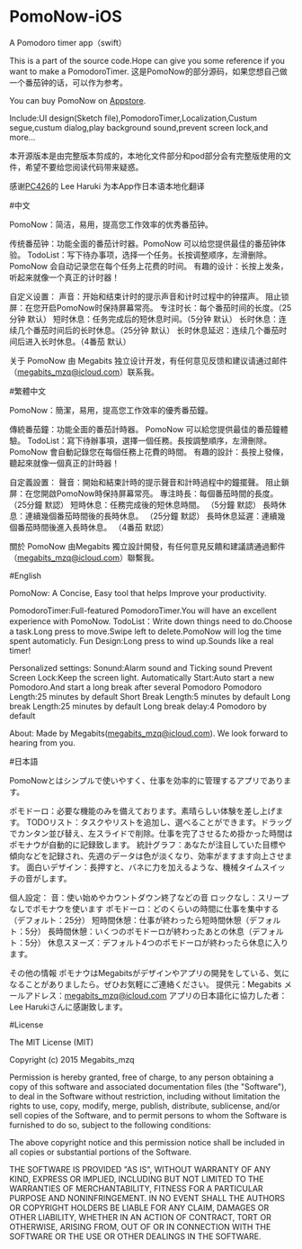 # PomoNow-iOS
A Pomodoro timer app（swift）

This is a part of the source code.Hope can give you some reference if you want to make a PomodoroTimer.
这是PomoNow的部分源码，如果您想自己做一个番茄钟的话，可以作为参考。

You can buy PomoNow on [Appstore](https://itunes.apple.com/us/app/id1052803982).

Include:UI design(Sketch file),PomodoroTimer,Localization,Custum segue,custum dialog,play background sound,prevent screen lock,and more...

本开源版本是由完整版本剪成的，本地化文件部分和pod部分会有完整版使用的文件，希望不要给您阅读代码带来疑惑。

感谢[PC426](http://www.pc426.com)的 Lee Haruki 为本App作日本语本地化翻译

#中文

PomoNow：简洁，易用，提高您工作效率的优秀番茄钟。

传统番茄钟：功能全面的番茄计时器。PomoNow 可以给您提供最佳的番茄钟体验。
TodoList：写下待办事项，选择一个任务。长按调整顺序，左滑删除。PomoNow 会自动记录您在每个任务上花费的时间。
有趣的设计：长按上发条，听起来就像一个真正的计时器！

自定义设置：
声音：开始和结束计时的提示声音和计时过程中的钟摆声。
阻止锁屏：在您开启PomoNow时保持屏幕常亮。
专注时长：每个番茄时间的长度。（25分钟 默认）
短时休息：任务完成后的短休息时间。（5分钟 默认）
长时休息：连续几个番茄时间后的长时休息。（25分钟 默认）
长时休息延迟：连续几个番茄时间后进入长时休息。（4番茄 默认）

关于
PomoNow 由 Megabits 独立设计开发，有任何意见反馈和建议请通过邮件（megabits_mzq@icloud.com）联系我。

#繁體中文

PomoNow：簡潔，易用，提高您工作效率的優秀番茄鐘。

傳統番茄鐘：功能全面的番茄計時器。 PomoNow 可以給您提供最佳的番茄鐘體驗。
TodoList：寫下待辦事項，選擇一個任務。長按調整​​順序，左滑刪除。 PomoNow 會自動記錄您在每個任務上花費的時間。
有趣的設計：長按上發條，聽起來就像一個真正的計時器！

自定義設置：
聲音：開始和結束計時的提示聲音和計時過程中的鐘擺聲。
阻止鎖屏：在您開啟PomoNow時保持屏幕常亮。
專注時長：每個番茄時間的長度。 （25分鐘 默認）
短時休息：任務完成後的短休息時間。 （5分鐘 默認）
長時休息：連續幾個番茄時間後的長時休息。 （25分鐘 默認）
長時休息延遲：連續幾個番茄時間後進入長時休息。 （4番茄 默認）

關於
PomoNow 由Megabits 獨立設計開發，有任何意見反饋和建議請通過郵件（megabits_mzq@icloud.com）聯繫我。

#English

PomoNow: A Concise, Easy tool that helps Improve your productivity.

PomodoroTimer:Full-featured PomodoroTimer.You will have an excellent experience with PomoNow.
TodoList：Write down things need to do.Choose a task.Long press to move.Swipe left to delete.PomoNow will log the time spent automaticly.
Fun Design:Long press to wind up.Sounds like a real timer!

Personalized  settings:
Sonund:Alarm sound and Ticking sound
Prevent Screen Lock:Keep the screen light.
Automatically Start:Auto start a new Pomodoro.And start a long break after several Pomodoro
Pomodoro Length:25 minutes by default
Short Break Length:5 minutes by default
Long break Length:25 minutes by default
Long break delay:4 Pomodoro by default

About:
Made by Megabits(megabits_mzq@icloud.com). We look forward to hearing from you.

#日本語

PomoNowとはシンプルで使いやすく、仕事を効率的に管理するアプリであります。

ポモドーロ：必要な機能のみを備えております。素晴らしい体験を差し上げます。
TODOリスト：タスクやリストを追加し、選べることができます。ドラッグでカンタン並び替え、左スライドで削除。仕事を完了させるため掛かった時間はポモナウが自動的に記録致します。
統計グラフ：あなたが注目していた目標や傾向などを記録され、先週のデータは色が淡くなり、効率がますます向上させます。
面白いデザイン：長押すと、バネに力を加えるような、機械タイムスイッチの音がします。

個人設定：
音：使い始めやカウントダウン終了などの音
ロックなし：スリープなしでポモナウを使います
ポモドーロ：どのくらいの時間に仕事を集中する（デフォルト：25分）
短時間休憩：仕事が終わったら短時間休憩（デフォルト：5分）
長時間休憩：いくつのポモドーロが終わったあとの休息（デフォルト：5分）
休息スヌーズ：デフォルト4つのポモドーロが終わったら休息に入ります。

その他の情報
ポモナウはMegabitsがデザインやアプリの開発をしている、気になることがありましたら。ぜひお気軽にご連絡ください。
提供元：Megabits
メールアドレス：megabits_mzq@icloud.com
アプリの日本語化に協力した者：Lee Harukiさんに感謝致します。

#License

The MIT License (MIT)

Copyright (c) 2015 Megabits_mzq

Permission is hereby granted, free of charge, to any person obtaining a copy
of this software and associated documentation files (the "Software"), to deal
in the Software without restriction, including without limitation the rights
to use, copy, modify, merge, publish, distribute, sublicense, and/or sell
copies of the Software, and to permit persons to whom the Software is
furnished to do so, subject to the following conditions:

The above copyright notice and this permission notice shall be included in all
copies or substantial portions of the Software.

THE SOFTWARE IS PROVIDED "AS IS", WITHOUT WARRANTY OF ANY KIND, EXPRESS OR
IMPLIED, INCLUDING BUT NOT LIMITED TO THE WARRANTIES OF MERCHANTABILITY,
FITNESS FOR A PARTICULAR PURPOSE AND NONINFRINGEMENT. IN NO EVENT SHALL THE
AUTHORS OR COPYRIGHT HOLDERS BE LIABLE FOR ANY CLAIM, DAMAGES OR OTHER
LIABILITY, WHETHER IN AN ACTION OF CONTRACT, TORT OR OTHERWISE, ARISING FROM,
OUT OF OR IN CONNECTION WITH THE SOFTWARE OR THE USE OR OTHER DEALINGS IN THE
SOFTWARE.

